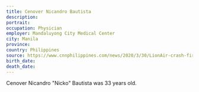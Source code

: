 ```yaml
---
title: Cenover Nicandro Bautista
description: 
portrait: 
occupation: Physician
employer: Mandaluyong City Medical Center
city: Manila
province: 
country: Philippines
source: https://www.cnnphilippines.com/news/2020/3/30/LionAir-crash-fire-Nicko-Bautista-COVID.html
birth_date: 
death_date: 
---
```


Cenover Nicandro "Nicko" Bautista was 33 years old.